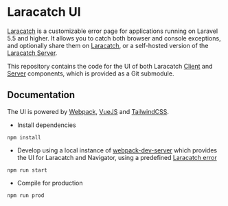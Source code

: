# Laracatch UI

[Laracatch](https://github.com/laracatch/client) is a customizable error page for applications running on Laravel 5.5 and higher. It allows you to catch both browser and console exceptions, and optionally share them on [Laracatch](https://laracatch.com), or a self-hosted version of the [Laracatch Server](https://github.com/laracatch/server).

This repository contains the code for the UI of both Laracatch [Client](https://github.com/laracatch/client) and [Server](https://github.com/laracatch/server) components, which is provided as a Git submodule.

## Documentation

The UI is powered by [Webpack](https://webpack.js.org/), [VueJS](https://vuejs.org/) and [TailwindCSS](https://tailwindcss.com/).

* Install dependencies

```
npm install
```

* Develop using a local instance of [webpack-dev-server](https://webpack.js.org/configuration/dev-server/) which provides the UI for Laracatch and Navigator, using a predefined [Laracatch error](compiled/data.json)

```
npm run start
```

* Compile for production

```
npm run prod
```